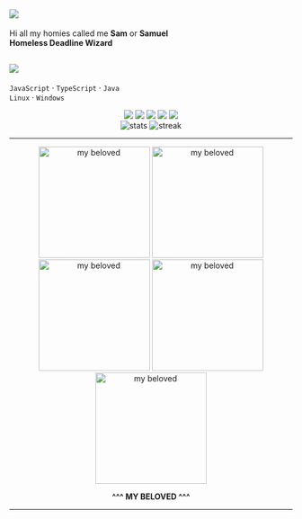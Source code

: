 ## <img src="https://img.shields.io/badge/About%20Me-%F0%9F%92%9C-%238A2BE2?style=flat-square" />

Hi all my homies called me **Sam** or **Samuel** <br>
**Homeless Deadline Wizard**


## <img src="https://img.shields.io/badge/Tech%20Stack-%F0%9F%92%AB-%23FF6EC7?style=flat-square" />
`JavaScript` · `TypeScript` · `Java`  
`Linux` · `Windows`  

<div align="center">

<!-- badges (subtle, purple/pink) -->
<img src="https://img.shields.io/badge/JavaScript-323330?logo=javascript&logoColor=F7DF1E&labelColor=1a122b&color=8a2be2" />
<img src="https://img.shields.io/badge/TypeScript-3178C6?logo=typescript&logoColor=fff&labelColor=1a122b&color=c54b8c" />
<img src="https://img.shields.io/badge/Java-007396?logo=openjdk&logoColor=fff&labelColor=1a122b&color=ff5da2" />
<img src="https://img.shields.io/badge/Linux-000?logo=linux&logoColor=fff&labelColor=1a122b&color=b86fff" />
<img src="https://img.shields.io/badge/Windows-0078D6?logo=windows&logoColor=fff&labelColor=1a122b&color=ff7ac6" />

</div>



<div align="center">

<!-- your stats (kept) -->
<img src="https://github-readme-stats.vercel.app/api?username=phiravit&show_icons=true&theme=radical" alt="stats" />

<!-- optional streak (purple theme) -->
<img src="https://github-readme-streak-stats.herokuapp.com?user=phiravit&theme=radical&hide_border=false" alt="streak" />

</div>

---

<div align="center">
  
<img src="https://media1.tenor.com/m/IB5Q5HXxJPAAAAAC/raiden-raiden-mei.gif" width="198" alt="my beloved" title="my beloved">
<img src="https://media1.tenor.com/m/EmKn9aIH5OEAAAAd/raiden-mei-honkai-impact-3rd.gif" width="198" alt="my beloved" title="my beloved">
<img src="https://media1.tenor.com/m/-eJvVUvlMQQAAAAC/sybau-mei-raiden-mei.gif" width="198" alt="my beloved" title="my beloved">
<img src="https://media1.tenor.com/m/EmKn9aIH5OEAAAAd/raiden-mei-honkai-impact-3rd.gif" width="198" alt="my beloved" title="my beloved">
<img src="https://media1.tenor.com/m/IB5Q5HXxJPAAAAAC/raiden-raiden-mei.gif" width="198" alt="my beloved" title="my beloved"><br>

<b>^^^ MY BELOVED ^^^</b>
</div>

---
